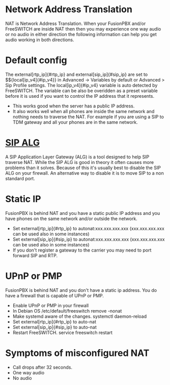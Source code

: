 # Network Address Translation

NAT is Network Address Translation. When your FusionPBX and/or
FreeSWITCH are inside NAT then then you may experience one way audio or
no audio in either direction the following information can help you get
audio working in both directions.

# Default config

The external[rtp_ip]{#rtp_ip} and external[sip_ip]{#sip_ip} are set to
\$\${local[ip_v4]{#ip_v4}} in Advanced -\> Variables by default or
Advanced \> Sip Profile settings. The local[ip_v4]{#ip_v4} variable is
auto detected by FreeSWITCH. The variable can be also be overidden as a
preset variable before it is used if you want to control the IP address
that it represents.

-   This works good when the server has a public IP address.
-   It also works well when all phones are inside the same network and
    nothing needs to traverse the NAT. For example if you are using a
    SIP to TDM gateway and all your phones are in the same network.

# [SIP ALG](http://docs.fusionpbx.com/en/latest/firewall/firewall_devices.html#sip-alg)

A SIP Application Layer Gateway (ALG) is a tool designed to help SIP
traverse NAT. While the SIP ALG is good in theory it often causes more
problems than it solves. Because of this it\'s usually best to disable
the SIP ALG on your firewall. An alternative way to disable it is to
move SIP to a non standard port.

# Static IP

FusionPBX is behind NAT and you have a static public IP address and you
have phones on the same network and/or outside the network.

-   Set external[rtp_ip]{#rtp_ip} to autonat:xxx.xxx.xxx.xxx
    (xxx.xxx.xxx.xxx can be used also in some instances)
-   Set external[sip_ip]{#sip_ip} to autonat:xxx.xxx.xxx.xxx
    (xxx.xxx.xxx.xxx can be used also in some instances)
-   If you don\'t register a gateway to the carrier you may need to port
    forward SIP and RTP.

# UPnP or PMP

FusionPBX is behind NAT and you don\'t have a static ip address. You do
have a firewall that is capable of UPnP or PMP.

-   Enable UPnP or PMP in your firewall
-   In Debian OS /etc/default/freeswitch remove -nonat
-   Make systemd aware of the changes. systemctl daemon-reload
-   Set external[rtp_ip]{#rtp_ip} to auto-nat
-   Set external[sip_ip]{#sip_ip} to auto-nat
-   Restart FreeSWITCH. service freeswitch restart

# Symptoms of misconfigured NAT

-   Call drops after 32 seconds.
-   One way audio
-   No audio
